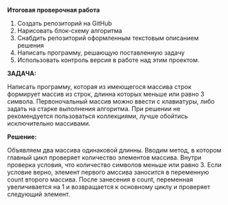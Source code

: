 __Итоговая проверочная работа__

1. Создать репозиторий на GitHub
2. Нарисовать блок-схему алгоритма
3. Снабдить репозиторий оформленным текстовым описанием решения
4. Написать программу, решающую поставленную задачу
5. Использовать контроль версия в работе над этим проектом.

__ЗАДАЧА:__

Написать программу, которая из имеющегося массива строк формирует массив из строк, длинна которых меньше или равно 3 символа.
Первоночальный массив можно ввести с клавиатуры, либо задать на старке выполнения алгоритма. При решении не рекомендуется пользоваться коллекциями, лучше обойтись исключительно массивами.

__Решение:__

Объявляем два массива одинаковой длинны. Вводим метод, в котором главный цикл проверяет количество элементов массива. Внутри проверка условия, что количество символов меньше или равно 3. Если условие верно, элемент первого амссива заносится в переменную count второго массива. После занесения в count, переменная увеличивается на 1 и возвращается к основному циклу и проверяет следующий элемент.

